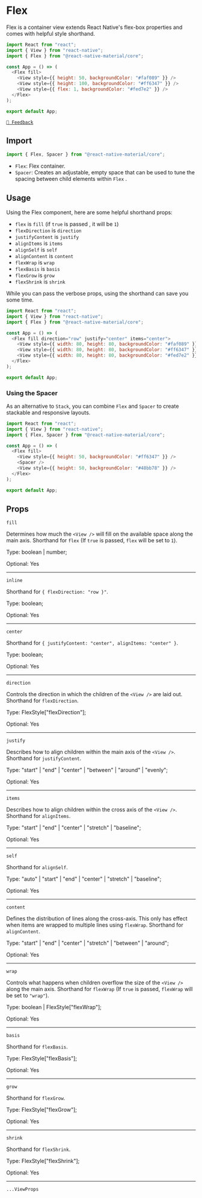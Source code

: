 # Flex

Flex is a container view extends React Native's flex-box properties and comes with helpful style shorthand.

```js with-preview
import React from "react";
import { View } from "react-native";
import { Flex } from "@react-native-material/core";

const App = () => (
  <Flex fill>
    <View style={{ height: 50, backgroundColor: "#faf089" }} />
    <View style={{ height: 100, backgroundColor: "#ff6347" }} />
    <View style={{ flex: 1, backgroundColor: "#fed7e2" }} />
  </Flex>
);

export default App;
```

[`💬 Feedback`](https://github.com/yamankatby/react-native-material/labels/component%3A%20Flex)

## Import

```js
import { Flex, Spacer } from "@react-native-material/core";
```

- `Flex`: Flex container.
- `Spacer`: Creates an adjustable, empty space that can be used to tune the spacing between child elements within `Flex`
  .

## Usage

Using the Flex component, here are some helpful shorthand props:

- `flex` is `fill` (if `true` is passed , it will be `1`)
- `flexDirection` is `direction`
- `justifyContent` is `justify`
- `alignItems` is `items`
- `alignSelf` is `self`
- `alignContent` is `content`
- `flexWrap` is `wrap`
- `flexBasis` is `basis`
- `flexGrow` is `grow`
- `flexShrink` is `shrink`

While you can pass the verbose props, using the shorthand can save you some time.

```js with-preview
import React from "react";
import { View } from "react-native";
import { Flex } from "@react-native-material/core";

const App = () => (
  <Flex fill direction="row" justify="center" items="center">
    <View style={{ width: 80, height: 80, backgroundColor: "#faf089" }} />
    <View style={{ width: 80, height: 80, backgroundColor: "#ff6347" }} />
    <View style={{ width: 80, height: 80, backgroundColor: "#fed7e2" }} />
  </Flex>
);

export default App;
```

### Using the Spacer

As an alternative to `Stack`, you can combine `Flex` and `Spacer` to create stackable and responsive layouts.

```js with-preview
import React from "react";
import { View } from "react-native";
import { Flex, Spacer } from "@react-native-material/core";

const App = () => (
  <Flex fill>
    <View style={{ height: 50, backgroundColor: "#ff6347" }} />
    <Spacer />
    <View style={{ height: 50, backgroundColor: "#48bb78" }} />
  </Flex>
);

export default App;
```

## Props

`fill`

Determines how much the `<View />` will fill on the available space along the main axis.
Shorthand for `flex` (If `true` is passed, `flex` will be set to `1`).

Type: boolean | number;

Optional: Yes

---

`inline`

Shorthand for `{ flexDirection: "row }"`.

Type: boolean;

Optional: Yes

---

`center`

Shorthand for `{ justifyContent: "center", alignItems: "center" }`.

Type: boolean;

Optional: Yes

---

`direction`

Controls the direction in which the children of the `<View />` are laid out.
Shorthand for `flexDirection`.

Type: FlexStyle["flexDirection"];

Optional: Yes

---

`justify`

Describes how to align children within the main axis of the `<View />`.
Shorthand for `justifyContent`.

Type: "start" | "end" | "center" | "between" | "around" | "evenly";

Optional: Yes

---

`items`

Describes how to align children within the cross axis of the `<View />`.
Shorthand for `alignItems`.

Type: "start" | "end" | "center" | "stretch" | "baseline";

Optional: Yes

---

`self`

Shorthand for `alignSelf`.

Type: "auto" | "start" | "end" | "center" | "stretch" | "baseline";

Optional: Yes

---

`content`

Defines the distribution of lines along the cross-axis. This only has effect when items are wrapped to multiple lines using `flexWrap`.
Shorthand for `alignContent`.

Type: "start" | "end" | "center" | "stretch" | "between" | "around";

Optional: Yes

---

`wrap`

Controls what happens when children overflow the size of the `<View />` along the main axis.
Shorthand for `flexWrap` (If `true` is passed, `flexWrap` will be set to `"wrap"`).

Type: boolean | FlexStyle["flexWrap"];

Optional: Yes

---

`basis`

Shorthand for `flexBasis`.

Type: FlexStyle["flexBasis"];

Optional: Yes

---

`grow`

Shorthand for `flexGrow`.

Type: FlexStyle["flexGrow"];

Optional: Yes

---

`shrink`

Shorthand for `flexShrink`.

Type: FlexStyle["flexShrink"];

Optional: Yes

---

`...ViewProps`
